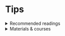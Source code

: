 # Tips

<details>
  <summary>Recommended readings</summary>
  
  <summary> Google Earth Engine and Artificial Intelligence (AI): A Comprehensive Review</summary>
📄 In this article, the authors provided a systematic review of relevant literature to identify recent research that incorporates AI methods in GEE.
Then, they discuss some of the major challenges of integrating GEE and AI and identify several priorities for future research.

🟢 Here are some important points and info from the paper that I would like to highlight:

➡️ About 25 PB of data are being generated per day at Google, a significant portion of which is spatio-temporal data.

➡️ The primary applications that have applied GEE integrated with AI are crop, LULC, vegetation, wetland, water, and forest.

➡️ Land cover classification is the 2nd-most-developed domain area using GEE and AI, followed by forest and deforestation monitoring.

➡️ The primary study areas are China, Brazil and USA.

➡️ The most-used remote sensing data types are Landsat 8 OLI, Landsat 5 TM, Landsat 7 ETM+.

➡️ Random Forest, Support Vector Machine and Classification and Regression Tree are the most popular Machine Learning models.

➡️ The top evaluation metrics used are: overall accuracy, producer's accuracy, user's accuracy and Kappa.

➡️ SAR imagery is often used in water mapping of flood monitoring analyses because of its ability to see through clouds and work over spatial scales.

⚠️ GEE compute limits:

➡️  Authors often ran into memory errors when analyzing too many field samples/observations.

➡️  This also happened when the size of the author's input data was too large more generally and it was difficult to know beforehand if intermediate processing steps would trigger this error.

➡️  Many authors had to export data as part of their analysis to access functionality not on GEE or because using GEE would make them run out of the amount of free compute provided. For example, every image uploaded to GEE is limited to 10 GB. As the authors used subcentimeter drone imagery, they had to downsize each image before uploading it, resulting in a loss of resolution.

📰 [*Check out this paper*](https://www.mdpi.com/2072-4292/14/14/3253)

<div align="center">
<img src="https://github.com/rafaelatiengo/Tips/blob/main/Images/GEE_AI.png" width="700" height="700" />
</div>


<summary>Fifty years of Landsat science and impacts</summary>

  Uncover the incredible story of Landsat's 50-year journey! Discover how this pioneering remote sensing technology has transformed our understanding of Earth and its dynamic changes.

📰 [*Check out this paper*](https://www.sciencedirect.com/science/article/pii/S0034425722003054)

<div align="center">
<img src="https://github.com/rafaelatiengo/Tips/blob/main/Images/Landsat_50y.png" width="700" height="700" />
</div>

<summary> Google Earth Engine: A Global Analysis and Future Trends</summary>
Are you interested in understanding the primary applications of the Google Earth Engine? 
Would you like to know which articles are most frequently cited? 
Which nations are at the forefront of utilizing this platform?

📰 [*Check out this paper*](https://www.mdpi.com/2072-4292/15/14/3675)

<div align="center">
<img src="https://github.com/rafaelatiengo/Tips/blob/main/Images/GEE_Global_Analysis.png" width="700" height="700"/>
</div>
</details>


<details>
<summary>Materials & courses</summary>

  <summary> 5 materials to get started with Vegetation Indices </summary>
🌱 5 materials that will help you to study & understand Vegetation Indices through Remote Sensing🛰️

1️⃣ [*EVI from First Principles*](https://www.linkedin.com/feed/update/urn:li:activity:7082367195699154944?updateEntityUrn=urn%3Ali%3Afs_updateV2%3A%28urn%3Ali%3Aactivity%3A7082367195699154944%2CFEED_DETAIL%2CEMPTY%2CDEFAULT%2Cfalse%29)

2️⃣ [*In the Field: NDVI, SAVI, EVI Compared*](https://www.linkedin.com/feed/update/urn:li:activity:7085288082001825792?updateEntityUrn=urn%3Ali%3Afs_updateV2%3A%28urn%3Ali%3Aactivity%3A7085288082001825792%2CFEED_DETAIL%2CEMPTY%2CDEFAULT%2Cfalse%29)

3️⃣ [*NDVI from First Principles*](https://www.linkedin.com/feed/update/urn:li:activity:7074073312250777600?updateEntityUrn=urn%3Ali%3Afs_updateV2%3A%28urn%3Ali%3Aactivity%3A7074073312250777600%2CFEED_DETAIL%2CEMPTY%2CDEFAULT%2Cfalse%29)

4️⃣ [*Creating and Using Normalized Difference Vegetation Index (NDVI) from Satellite Imagery*](https://appliedsciences.nasa.gov/join-mission/training/english/arset-creating-and-using-normalized-difference-vegetation-index-ndvi)

5️⃣ [*Monitoring Aquatic Vegetation with Remote Sensing*](https://appliedsciences.nasa.gov/join-mission/training/english/arset-monitoring-aquatic-vegetation-remote-sensing)

<summary> 5 NASA ARSET materials to get started with land cover mapping </summary>
🗺️ 5 NASA ARSET materials for land cover mapping:

1️⃣ [*Using Google Earth Engine for Land Monitoring Applications*](http://appliedsciences.nasa.gov/join-mission/training/english/arset-using-google-earth-engine-land-monitoring-applications)

2️⃣ [*SAR for Landcover Applications*](http://appliedsciences.nasa.gov/join-mission/training/english/arset-sar-landcover-applications)

3️⃣ [*Land Cover Classification with Satellite Imagery*](https://appliedsciences.nasa.gov/join-mission/training/english/arset-land-cover-classification-satellite-imagery)

4️⃣ [*Accuracy Assessment of a Land Cover Classification*](https://appliedsciences.nasa.gov/join-mission/training/english/arset-accuracy-assessment-land-cover-classification)

5️⃣ [*Change Detection for Land Cover Mapping*](https://appliedsciences.nasa.gov/join-mission/training/english/arset-change-detection-land-cover-mapping)

<summary> 5 crucial NASA ARSET available resources to fuel your journey in fire mapping </summary>
🔥 5 crucial NASA ARSET available resources to fuel your journey in fire mapping:

1️⃣ [*Satellite Observations and Tools for Fire Risk, Detection, and Analysis*](https://appliedsciences.nasa.gov/get-involved/training/english/arset-satellite-observations-and-tools-fire-risk-detection-and)

2️⃣ [*Introduction to Remote Sensing for Wildfire Applications*](https://appliedsciences.nasa.gov/get-involved/training/english/arset-introduction-remote-sensing-wildfire-applications)

3️⃣ [*NASA Earth Science Data for Wildland Fire Decision Making*](https://appliedsciences.nasa.gov/get-involved/training/english/arset-nasa-earth-science-data-wildland-fire-decision-making)

4️⃣ [*Using Earth Observations for Pre- and Post-Fire Monitoring*](https://appliedsciences.nasa.gov/get-involved/training/english/arset-using-earth-observations-pre-and-post-fire-monitoring)

5️⃣ [*Techniques for Wildfire Detection and Monitoring*](https://appliedsciences.nasa.gov/get-involved/training/english/arset-techniques-wildfire-detection-and-monitoring)

<summary> Take the first step on your radar data learning journey today!  </summary>
Check out 5 top-notch resources available for FREE!

1️⃣ [*Introduction to Synthetic Aperture Radar*](https://www.esri.com/arcgis-blog/products/arcgis-pro/imagery/introduction-to-synthetic-aperture-radar/)

2️⃣ [*Guide: fundamentals of Synthetic Aperture Radar (SAR) *](https://storymaps.arcgis.com/stories/20d8cd2ce11a4d5d81a8a65711d5ec29)

3️⃣ [*Explore SAR satellite imagery*](https://learn.arcgis.com/en/projects/explore-sar-satellite-imagery/)

4️⃣ [* SAR satellite data*](https://storymaps.arcgis.com/stories/3fbad9bf7d9f480c9f41e7f1c7e6ce15)

5️⃣ [*SAR for landcover applications*](https://appliedsciences.nasa.gov/get-involved/training/english/arset-sar-landcover-applications)

</details>
